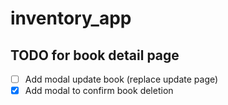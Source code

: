 # inventory_app

## TODO for book detail page

- [ ] Add modal update book (replace update page)
- [x] Add modal to confirm book deletion
